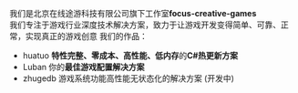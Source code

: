 我们是北京在线途游科技有限公司旗下工作室**focus-creative-games**  
我们专注于游戏行业深度技术解决方案，致力于让游戏开发变得简单、可靠、正常，实现真正的游戏创意
我们的作品：
-  huatuo **特性完整、零成本、高性能、低内存**的**C#热更新方案**
-  Luban 你的**最佳游戏配置解决方案**
-  zhugedb 游戏系统功能高性能无状态化的解决方案 (开发中)
